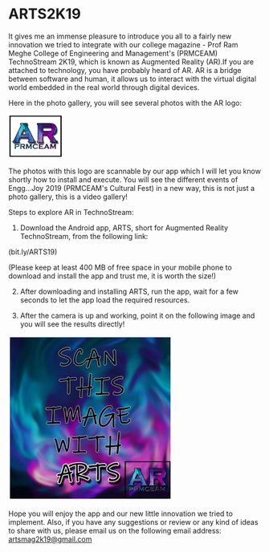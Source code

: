 # ARTS2K19

It gives me an immense pleasure to introduce you all to a fairly new innovation we tried to integrate with our college magazine - Prof Ram Meghe College of Engineering and Management's (PRMCEAM) TechnoStream 2K19, which is known as Augmented Reality (AR).If you are attached to technology, you have probably heard of AR. AR is a bridge between software and human, it allows us to interact with the virtual digital world embedded in the real world through digital devices.

Here in the photo gallery, you will see several photos with the AR logo:

![alt text](https://github.com/azharz1/ARTS2K19/blob/master/AR%20Logo.PNG)

The photos with this logo are scannable by our app which I will let you know shortly how to install and execute. You will see the different events of Engg...Joy 2019 (PRMCEAM's Cultural Fest) in a new way, this is not just a photo gallery, this is a video gallery!

Steps to explore AR in TechnoStream:

1. Download the Android app, ARTS, short for Augmented Reality TechnoStream, from the following link:

(bit.ly/ARTS19)

(Please keep at least 400 MB of free space in your mobile phone to download and install the app and trust me, it is worth the size!)

2. After downloading and installing ARTS, run the app, wait for a few seconds to let the app
load the required resources. 

3. After the camera is up and working, point it on the following image and you will see the results directly!

![alt text](https://github.com/azharz1/ARTS2K19/blob/master/Image%20Pointer.PNG)

Hope you will enjoy the app and our new little innovation we tried to implement. Also, if you have any suggestions or review or any kind of ideas to share with us, please email us on the following email address: artsmag2k19@gmail.com
